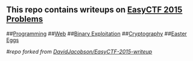 This repo contains writeups on [EasyCTF 2015](//easyctf.com) [Problems](//easyctf.com/problems)
----------------------------------
##[Programming](programming.md)
##[Web](web.md)
##[Binary Exploitation](binary_exploitation.md)
##[Cryptography](crypto.md)
##[Easter Eggs](easter_eggs.md)


*#repo forked from [DavidJacobson/EasyCTF-2015-writeup](DavidJacobson/EasyCTF-2015-writeup)*
